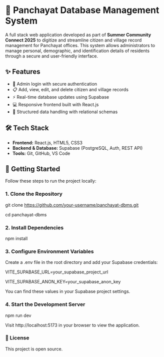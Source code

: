# 🏡 Panchayat Database Management System

A full stack web application developed as part of **Summer Community Connect 2025** to digitize and streamline citizen and village record management for Panchayat offices. This system allows administrators to manage personal, demographic, and identification details of residents through a secure and user-friendly interface.

## ✨ Features

- 🔐 Admin login with secure authentication  
- 📋 Add, view, edit, and delete citizen and village records  
- ⚡ Real-time database updates using Supabase  
- 💻 Responsive frontend built with React.js  
- 🧩 Structured data handling with relational schemas

## 🛠 Tech Stack

- **Frontend:** React.js, HTML5, CSS3  
- **Backend & Database:** Supabase (PostgreSQL, Auth, REST API)  
- **Tools:** Git, GitHub, VS Code

## 🚀 Getting Started

Follow these steps to run the project locally:

### 1. Clone the Repository

  git clone https://github.com/your-username/panchayat-dbms.git
  
  cd panchayat-dbms

### 2. Install Dependencies

  npm install

### 3. Configure Environment Variables

  Create a .env file in the root directory and add your Supabase credentials:
  
  VITE_SUPABASE_URL=your_supabase_project_url
  
  VITE_SUPABASE_ANON_KEY=your_supabase_anon_key
  
  You can find these values in your Supabase project settings.

### 4. Start the Development Server

  npm run dev
  
  Visit http://localhost:5173 in your browser to view the application.

### 📄 License
  This project is open source.
